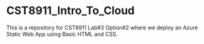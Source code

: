 # CST8911_Intro_To_Cloud
This is a repository for CST8911 Lab#3 Option#2 where we deploy an Azure Static Web App using Basic HTML and CSS.
